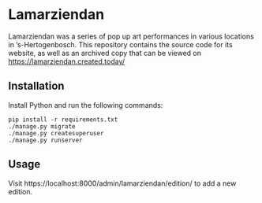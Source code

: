 # Lamarziendan

Lamarziendan was a series of pop up art performances in various
locations in ’s-Hertogenbosch. This repository contains the source
code for its website, as well as an archived copy that can be viewed
on https://lamarziendan.created.today/

## Installation

Install Python and run the following commands:

    pip install -r requirements.txt
    ./manage.py migrate
    ./manage.py createsuperuser
    ./manage.py runserver

## Usage

Visit https://localhost:8000/admin/lamarziendan/edition/ to add
a new edition.
